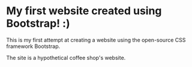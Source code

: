 # My first website created using Bootstrap! :) 

This is my first attempt at creating a website using the open-source CSS framework Bootstrap. 

The site is a hypothetical coffee shop's website. 
